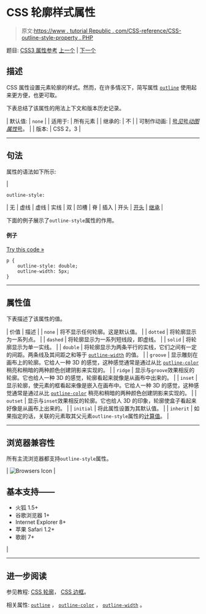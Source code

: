 # CSS 轮廓样式属性

> 原文:[https://www . tutorial Republic . com/CSS-reference/CSS-outline-style-property . PHP](https://www.tutorialrepublic.com/css-reference/css-outline-style-property.php)

题目: [CSS3 属性参考](css3-properties.php) [上一个](css3-outline-offset-property.php) | [下一个](css-outline-width-property.php)

## 描述

CSS 属性设置元素轮廓的样式。然而，在许多情况下，简写属性 [`outline`](css-outline-property.php) 使用起来更方便，也更可取。

下表总结了该属性的用法上下文和版本历史记录。

| 默认值: | `none` |
| 适用于: | 所有元素 |
| 继承的: | 不 |
| 可制作动画: | [号*见*号*动图属性*号](css-animatable-properties.php)。 |
| 版本: | CSS 2，3 |

* * *

## 句法

属性的语法如下所示:

| 

```
outline-style: 
```

 | 无 &#124; 虚线 &#124; 虚线 &#124; 实线 &#124; 双 &#124; 凹槽 &#124; 脊 &#124; 插入 &#124; 开头 &#124; [开头](../definitions.php#initial) &#124; [继承](../definitions.php#inherit) |

下面的例子展示了`outline-style`属性的作用。

#### 例子

[Try this code »](../codelab.php?topic=css&file=outline-style-property "Try this code using online Editor")

```
p {
    outline-style: double;
    outline-width: 5px;
}
```

* * *

## 属性值

下表描述了该属性的值。

| 价值 | 描述 |
| `none` | 将不显示任何轮廓。这是默认值。 |
| `dotted` | 将轮廓显示为一系列点。 |
| `dashed` | 将轮廓显示为一系列短线段，即虚线。 |
| `solid` | 将轮廓显示为单一实线。 |
| `double` | 将轮廓显示为两条平行的实线，它们之间有一定的间距。两条线及其间距之和等于 [`outline-width`](css-outline-width-property.php) 的值。 |
| `groove` | 显示雕刻在画布上的轮廓。它给人一种 3D 的感觉，这种感觉通常是通过从比 [`outline-color`](css-outline-color-property.php) 稍亮和稍暗的两种颜色创建阴影来实现的。 |
| `ridge` | 显示与`groove`效果相反的轮廓。它也给人一种 3D 的感觉，轮廓看起来就像是从画布中出来的。 |
| `inset` | 显示轮廓，使元素的框看起来像是嵌入在画布中。它给人一种 3D 的感觉，这种感觉通常是通过从比 [`outline-color`](css-outline-color-property.php) 稍亮和稍暗的两种颜色创建阴影来实现的。 |
| `outset` | 显示与`inset`效果相反的轮廓。它也给人 3D 的印象，轮廓使盒子看起来好像是从画布上出来的。 |
| `initial` | 将此属性设置为其默认值。 |
| `inherit` | 如果指定的话，关联的元素取其父元素`outline-style`属性的[计算值](../definitions.php#computed-value)。 |

* * *

## 浏览器兼容性

所有主流浏览器都支持`outline-style`属性。

| ![Browsers Icon](../Images/e9331123c77668c1832e541c2fca1002.png) | 

## 基本支持——

*   火狐 1.5+
*   谷歌浏览器 1+
*   Internet Explorer 8+
*   苹果 Safari 1.2+
*   歌剧 7+

 |

* * *

## 进一步阅读

参见教程: [CSS 轮廓](../css-tutorial/css-outline.php)， [CSS 边框](../css-tutorial/css-border.php)。

相关属性: [`outline`](css-outline-property.php) ， [`outline-color`](css-outline-color-property.php) ， [`outline-width`](css-outline-width-property.php) 。